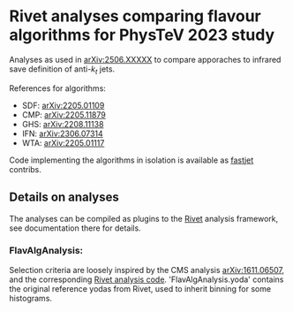 # Rivet analyses comparing flavour algorithms for PhysTeV 2023 study

Analyses as used in [arXiv:2506.XXXXX](https://arxiv.org/abs/2506.XXXXX) to compare apporaches to infrared save definition of anti-$k_t$ jets.

References for algorithms:

- SDF: [arXiv:2205.01109](https://arxiv.org/abs/2205.01109)
- CMP: [arXiv:2205.11879](https://arxiv.org/abs/2205.11879) 
- GHS: [arXiv:2208.11138](https://arxiv.org/abs/2208.11138)
- IFN: [arXiv:2306.07314](https://arxiv.org/abs/2306.07314)
- WTA: [arXiv:2205.01117](https://arxiv.org/abs/2205.01117)

Code implementing the algorithms in isolation is available as [fastjet](https://fastjet.fr) contribs.

## Details on analyses

The analyses can be compiled as plugins to the [Rivet](https://rivet.hepforge.org) analysis framework, see documentation there for details.

### FlavAlgAnalysis:

Selection criteria are loosely inspired by the CMS analysis [arXiv:1611.06507](https://arxiv.org/abs/1611.06507), and the corresponding [Rivet analysis code](https://rivet.hepforge.org/analyses/CMS_2017_I1499471.html). 'FlavAlgAnalysis.yoda' contains the original reference yodas from Rivet, used to inherit binning for some histograms.
